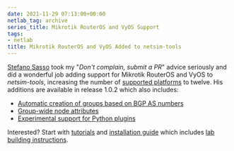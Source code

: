 ```yaml
---
date: 2021-11-29 07:13:00+00:00
netlab_tag: archive
series_title: Mikrotik RouterOS and VyOS Support
tags:
- netlab
title: Mikrotik RouterOS and VyOS Added to netsim-tools
---
```

[Stefano Sasso](http://stefano.dscnet.org/about/) took my "_Don't complain, submit a PR_" advice seriously and did a wonderful job adding support for Mikrotik RouterOS and VyOS to *netsim-tools*, increasing the number of [supported platforms](https://netsim-tools.readthedocs.io/en/latest/platforms.html) to twelve. His additions are available in release 1.0.2 which also includes:

* [Automatic creation of groups based on BGP AS numbers](https://netsim-tools.readthedocs.io/en/latest/groups.html#automatic-bgp-groups)
* [Group-wide node attributes](https://netsim-tools.readthedocs.io/en/latest/groups.html#setting-node-data-in-groups)
* [Experimental support for Python plugins](https://netsim-tools.readthedocs.io/en/latest/plugins.html)

Interested? Start with [tutorials](https://netsim-tools.readthedocs.io/en/latest/tutorials.html) and [installation guide](https://netsim-tools.readthedocs.io/en/latest/install.html) which includes [lab building instructions](https://netsim-tools.readthedocs.io/en/latest/install.html#building-the-lab-environment).
